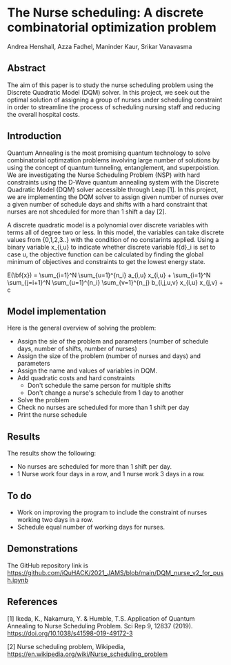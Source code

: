 # The Nurse scheduling: A discrete combinatorial optimization problem
Andrea Henshall, Azza Fadhel, Maninder Kaur, Srikar Vanavasma

## Abstract
The aim of this paper is to study the nurse scheduling problem using the Discrete Quadratic Model (DQM) solver. In this project, we seek out the optimal solution of assigning a group of nurses under scheduling constraint in order to streamline the process of scheduling nursing staff and reducing the overall hospital costs.  

## Introduction 
Quantum Annealing is the most promising quantum technology to solve combinatorial optimzation problems involving large number of solutions by using the concept of quantum tunneling, entanglement, and superpoistion. We are investigating the Nurse Scheduling Problem (NSP) with hard constraints using the D-Wave quantum annealing system with the Discrete Quadratic Model (DQM) solver accessible through Leap [1]. In this project, we are implementing the DQM solver to assign given number of nurses over a given number of schedule days and shifts with a hard constraint that nurses are not shceduled for more than 1 shift a day [2]. 

A discrete quadratic model is a polynomial over discrete variables with terms all of degree two or less. In this model, the variables can take discrete values from {0,1,2,3..} with the condition of no constarints applied.  Using a binary variable x_{i,u} to indicate whether discrete variable f{d}_i is set to case u, the objective function can be calculated by finding the global minimum of objectives and constraints to get the lowest energy state.

E(\bf{x})
= \sum_{i=1}^N \sum_{u=1}^{n_i} a_{i,u} x_{i,u} + \sum_{i=1}^N \sum_{j=i+1}^N \sum_{u=1}^{n_i} \sum_{v=1}^{n_j} b_{i,j,u,v} x_{i,u} x_{j,v} + c


## Model implementation 

Here is the general overview of solving the problem:
* Assign the sie of the problem and parameters (number of schedule days, number of shifts, number of nurses)
* Assign the size of the problem (number of nurses and days) and parameters
* Assign the name and values of variables in DQM.
* Add quadratic costs and hard constraints 
  - Don't schedule the same person for multiple shifts
  - Don't change a nurse's schedule from 1 day to another
* Solve the problem 
* Check no nurses are scheduled for more than 1 shift per day
* Print the nurse schedule

## Results

The results show the following:
* No nurses are scheduled for more than 1 shift per day.
* 1 Nurse work four days in a row, and 1 nurse work 3 days in a row. 


## To do 
* Work on improving the program to include the constraint of nurses working two days in a row. 
* Schedule equal number of working days for nurses. 

## Demonstrations
The GitHub repository link is https://github.com/iQuHACK/2021_JAMS/blob/main/DQM_nurse_v2_for_push.ipynb

## References

[1] Ikeda, K., Nakamura, Y. & Humble, T.S. Application of Quantum Annealing to Nurse Scheduling Problem. Sci Rep 9, 12837 (2019). https://doi.org/10.1038/s41598-019-49172-3

[2] Nurse scheduling problem, Wikipedia, https://en.wikipedia.org/wiki/Nurse_scheduling_problem

